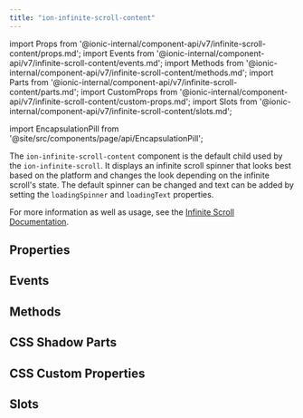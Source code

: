 ```yaml
---
title: "ion-infinite-scroll-content"
---
```


import Props from '@ionic-internal/component-api/v7/infinite-scroll-content/props.md';
import Events from '@ionic-internal/component-api/v7/infinite-scroll-content/events.md';
import Methods from '@ionic-internal/component-api/v7/infinite-scroll-content/methods.md';
import Parts from '@ionic-internal/component-api/v7/infinite-scroll-content/parts.md';
import CustomProps from '@ionic-internal/component-api/v7/infinite-scroll-content/custom-props.md';
import Slots from '@ionic-internal/component-api/v7/infinite-scroll-content/slots.md';

import EncapsulationPill from '@site/src/components/page/api/EncapsulationPill';

The `ion-infinite-scroll-content` component is the default child used by the `ion-infinite-scroll`. It displays an infinite scroll spinner that looks best based on the platform and changes the look depending on the infinite scroll's state. The default spinner can be changed and text can be added by setting the `loadingSpinner` and `loadingText` properties.

For more information as well as usage, see the [Infinite Scroll Documentation](./infinite-scroll.md#infinite-scroll-content).

## Properties
<Props />

## Events
<Events />

## Methods
<Methods />

## CSS Shadow Parts
<Parts />

## CSS Custom Properties
<CustomProps />

## Slots
<Slots />